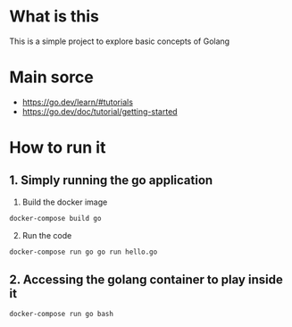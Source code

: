 # What is this
This is a simple project to explore basic concepts of Golang

# Main sorce
- https://go.dev/learn/#tutorials
- https://go.dev/doc/tutorial/getting-started

# How to run it
## 1. Simply running the go application
1. Build the docker image
```sh
docker-compose build go
```
2. Run the code
```sh
docker-compose run go go run hello.go
```
## 2. Accessing the golang container to play inside it
```sh
docker-compose run go bash
```
